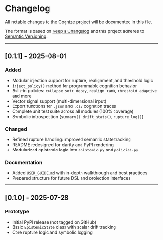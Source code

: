 # Changelog

All notable changes to the Cognize project will be documented in this file.

The format is based on [Keep a Changelog](https://keepachangelog.com/en/1.0.0/)
and this project adheres to [Semantic Versioning](https://semver.org/).

---

## [0.1.1] - 2025-08-01
### Added
- Modular injection support for rupture, realignment, and threshold logic
- `inject_policy()` method for programmable cognition behavior
- Built-in policies: `collapse_soft_decay`, `realign_tanh`, `threshold_adaptive` and more
- Vector signal support (multi-dimensional input)
- Export functions for `.json` and `.csv` cognition traces
- Complete unit test suite across all modules (100% coverage)
- Symbolic introspection (`summary()`, `drift_stats()`, `rupture_log()`)

### Changed
- Refined rupture handling: improved semantic state tracking
- README redesigned for clarity and PyPI rendering
- Modularized epistemic logic into `epistemic.py` and `policies.py`

### Documentation
- Added `USER_GUIDE.md` with in-depth walkthrough and best practices
- Prepared structure for future DSL and projection interfaces

---

## [0.1.0] - 2025-07-28
### Prototype
- Initial PyPI release (not tagged on GitHub)
- Basic `EpistemicState` class with scalar drift tracking
- Core rupture logic and symbolic logging
